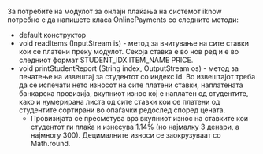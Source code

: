 За потребите на модулот за онлајн плаќања на системот iknow потребно е да напишете класа OnlinePayments со следните методи:

* default конструктор
* void readItems (InputStream is) - метод за вчитување на сите ставки кои се платени преку модулот. Секоја ставка е во нов ред и е во следниот формат STUDENT_IDX ITEM_NAME PRICE.
* void printStudentReport (String index, OutputStream os) - метод за печатење на извештај за студентот со индекс id. Во извештајот треба да се испечати нето износот на сите платени ставки, наплатената банкарска провизија, вкупниот износ кој е наплатен од студентите, како и нумерирана листа од сите ставки кои се платени од студентите сортирани во опаѓачки редослед според цената.
  * Провизијата се пресметува врз вкупниот износ на ставките кои студентот ги плаќа и изнесува 1.14% (но најмалку 3 денари, а најмногу 300). Децималните износи се заокрузуваат со Math.round.